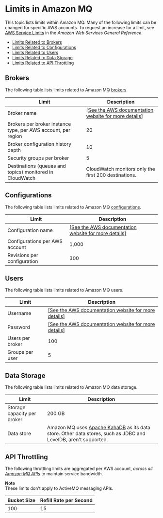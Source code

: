 # Limits in Amazon MQ<a name="amazon-mq-limits"></a>

This topic lists limits within Amazon MQ\. Many of the following limits can be changed for specific AWS accounts\. To request an increase for a limit, see [AWS Service Limits](http://docs.aws.amazon.com/general/latest/gr/aws_service_limits.html) in the *Amazon Web Services General Reference*\.


+ [Limits Related to Brokers](#broker-limits)
+ [Limits Related to Configurations](#configuration-limits)
+ [Limits Related to Users](#activemq-user-limits)
+ [Limits Related to Data Storage](#data-storage-limits)
+ [Limits Related to API Throttling](#api-throttling-limits)

## Brokers<a name="broker-limits"></a>

The following table lists limits related to Amazon MQ [brokers]()\.


| Limit | Description | 
| --- | --- | 
| Broker name |  [\[See the AWS documentation website for more details\]](http://docs.aws.amazon.com/amazon-mq/latest/developer-guide/amazon-mq-limits.html)  | 
| Brokers per broker instance type, per AWS account, per region | 20 | 
| Broker configuration history depth | 10 | 
| Security groups per broker | 5 | 
| Destinations \(queues and topics\) monitored in CloudWatch | CloudWatch monitors only the first 200 destinations\. | 

## Configurations<a name="configuration-limits"></a>

The following table lists limits related to Amazon MQ [configurations]()\.


| Limit | Description | 
| --- | --- | 
| Configuration name |  [\[See the AWS documentation website for more details\]](http://docs.aws.amazon.com/amazon-mq/latest/developer-guide/amazon-mq-limits.html)  | 
| Configurations per AWS account | 1,000 | 
| Revisions per configuration | 300 | 

## Users<a name="activemq-user-limits"></a>

The following table lists limits related to Amazon MQ users\.


| Limit | Description | 
| --- | --- | 
| Username |  [\[See the AWS documentation website for more details\]](http://docs.aws.amazon.com/amazon-mq/latest/developer-guide/amazon-mq-limits.html)  | 
| Password |  [\[See the AWS documentation website for more details\]](http://docs.aws.amazon.com/amazon-mq/latest/developer-guide/amazon-mq-limits.html)  | 
| Users per broker | 100 | 
| Groups per user | 5 | 

## Data Storage<a name="data-storage-limits"></a>

The following table lists limits related to Amazon MQ data storage\.


| Limit | Description | 
| --- | --- | 
| Storage capacity per broker | 200 GB | 
| Data store | Amazon MQ uses [Apache KahaDB](http://activemq.apache.org/kahadb.html) as its data store\. Other data stores, such as JDBC and LevelDB, aren't supported\. | 

## API Throttling<a name="api-throttling-limits"></a>

The following throttling limits are aggregated per AWS account, *across all [Amazon MQ APIs](http://docs.aws.amazon.com/amazon-mq/latest/api-reference/)* to maintain service bandwidth\.

**Note**  
These limits don't apply to ActiveMQ messaging APIs\.


| Bucket Size | Refill Rate per Second | 
| --- | --- | 
| 100 | 15 | 